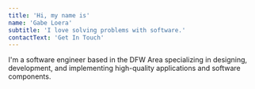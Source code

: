 ```yaml
---
title: 'Hi, my name is'
name: 'Gabe Loera'
subtitle: 'I love solving problems with software.'
contactText: 'Get In Touch'
---
```


I'm a software engineer based in the DFW Area specializing in designing, development, and implementing high-quality applications and software components.
